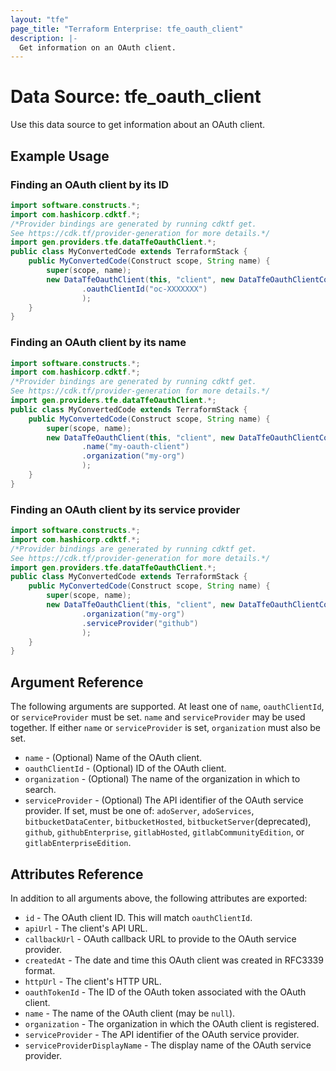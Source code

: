 ```yaml
---
layout: "tfe"
page_title: "Terraform Enterprise: tfe_oauth_client"
description: |-
  Get information on an OAuth client.
---
```


# Data Source: tfe_oauth_client

Use this data source to get information about an OAuth client.

## Example Usage

### Finding an OAuth client by its ID

```java
import software.constructs.*;
import com.hashicorp.cdktf.*;
/*Provider bindings are generated by running cdktf get.
See https://cdk.tf/provider-generation for more details.*/
import gen.providers.tfe.dataTfeOauthClient.*;
public class MyConvertedCode extends TerraformStack {
    public MyConvertedCode(Construct scope, String name) {
        super(scope, name);
        new DataTfeOauthClient(this, "client", new DataTfeOauthClientConfig()
                .oauthClientId("oc-XXXXXXX")
                );
    }
}
```

### Finding an OAuth client by its name

```java
import software.constructs.*;
import com.hashicorp.cdktf.*;
/*Provider bindings are generated by running cdktf get.
See https://cdk.tf/provider-generation for more details.*/
import gen.providers.tfe.dataTfeOauthClient.*;
public class MyConvertedCode extends TerraformStack {
    public MyConvertedCode(Construct scope, String name) {
        super(scope, name);
        new DataTfeOauthClient(this, "client", new DataTfeOauthClientConfig()
                .name("my-oauth-client")
                .organization("my-org")
                );
    }
}
```

### Finding an OAuth client by its service provider

```java
import software.constructs.*;
import com.hashicorp.cdktf.*;
/*Provider bindings are generated by running cdktf get.
See https://cdk.tf/provider-generation for more details.*/
import gen.providers.tfe.dataTfeOauthClient.*;
public class MyConvertedCode extends TerraformStack {
    public MyConvertedCode(Construct scope, String name) {
        super(scope, name);
        new DataTfeOauthClient(this, "client", new DataTfeOauthClientConfig()
                .organization("my-org")
                .serviceProvider("github")
                );
    }
}
```

## Argument Reference

The following arguments are supported. At least one of `name`, `oauthClientId`,
or `serviceProvider` must be set. `name` and `serviceProvider` may be used
together. If either `name` or `serviceProvider` is set, `organization` must also
be set.

* `name` - (Optional) Name of the OAuth client.
* `oauthClientId` - (Optional) ID of the OAuth client.
* `organization` - (Optional) The name of the organization in which to search.
* `serviceProvider` - (Optional) The API identifier of the OAuth service provider. If set,
  must be one of: `adoServer`, `adoServices`, `bitbucketDataCenter`, `bitbucketHosted`, `bitbucketServer`(deprecated),
  `github`, `githubEnterprise`, `gitlabHosted`, `gitlabCommunityEdition`, or
  `gitlabEnterpriseEdition`.

## Attributes Reference

In addition to all arguments above, the following attributes are exported:

* `id` - The OAuth client ID. This will match `oauthClientId`.
* `apiUrl` - The client's API URL.
* `callbackUrl` - OAuth callback URL to provide to the OAuth service provider.
* `createdAt` - The date and time this OAuth client was created in RFC3339 format.
* `httpUrl` - The client's HTTP URL.
* `oauthTokenId` - The ID of the OAuth token associated with the OAuth client.
* `name` - The name of the OAuth client (may be `null`).
* `organization` - The organization in which the OAuth client is registered.
* `serviceProvider` - The API identifier of the OAuth service provider.
* `serviceProviderDisplayName` - The display name of the OAuth service provider.

<!-- cache-key: cdktf-0.17.0-pre.15 input-59b4bcbbb310e7ee913a245f3c751829442542dbcf1bbb4c87ac286043b69348 -->